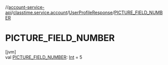 //[account-service-api](../../../index.md)/[classtime.service.account](../index.md)/[UserProfileResponse](index.md)/[PICTURE_FIELD_NUMBER](-p-i-c-t-u-r-e_-f-i-e-l-d_-n-u-m-b-e-r.md)

# PICTURE_FIELD_NUMBER

[jvm]\
val [PICTURE_FIELD_NUMBER](-p-i-c-t-u-r-e_-f-i-e-l-d_-n-u-m-b-e-r.md): [Int](https://kotlinlang.org/api/latest/jvm/stdlib/kotlin/-int/index.html) = 5
